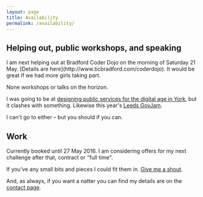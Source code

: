 ```yaml
---
layout: page
title: Availability
permalink: /availability/
---
```



<h2>Helping out, public workshops, and speaking</h2>
I am next helping out at Bradford Coder Dojo on the morning of Saturday 21 May. [Details are here](http://www.ticbradford.com/coderdojo). It would be great if we had more girls taking part.

None workshops or talks on the horizon.

I was going to be at [designing public services for the digital age in York](https://yorkdigitalorg.eventbrite.co.uk/), but it clashes with something. Likewise this year's [Leeds GovJam](https://leedsgovjam.wordpress.com).

I can't go to either – but you should if you can.

<h2>Work</h2>
Currently booked until 27 May 2016. I am considering offers for my next challenge after that, contract or "full time".

If you've any small bits and pieces I could fit them in. [Give me a shout](/contact).

And, as always, if you want a natter you can find my details are on the [contact page](/contact).
